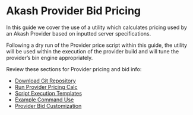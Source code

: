 # Akash Provider Bid Pricing

In this guide we cover the use of a utility which calculates pricing used by an Akash Provider based on inputted server specifications.&#x20;

Following a dry run of the Provider price script within this guide, the utility will be used within the execution of the provider build and will tune the provider’s bin engine appropriately.

Review these sections for Provider pricing and bid info:

* [Download Git Repository](download-git-repository.md)
* [Run Provider Pricing Calc](run-provider-pricing-calc.md)
* [Script Execution Templates](script-execution-templates.md)
* [Example Command Use](example-command-use.md)
* [Provider Bid Customization](../akash-cloud-provider-build-with-helm-charts/step-6-provider-bid-customization.md)

